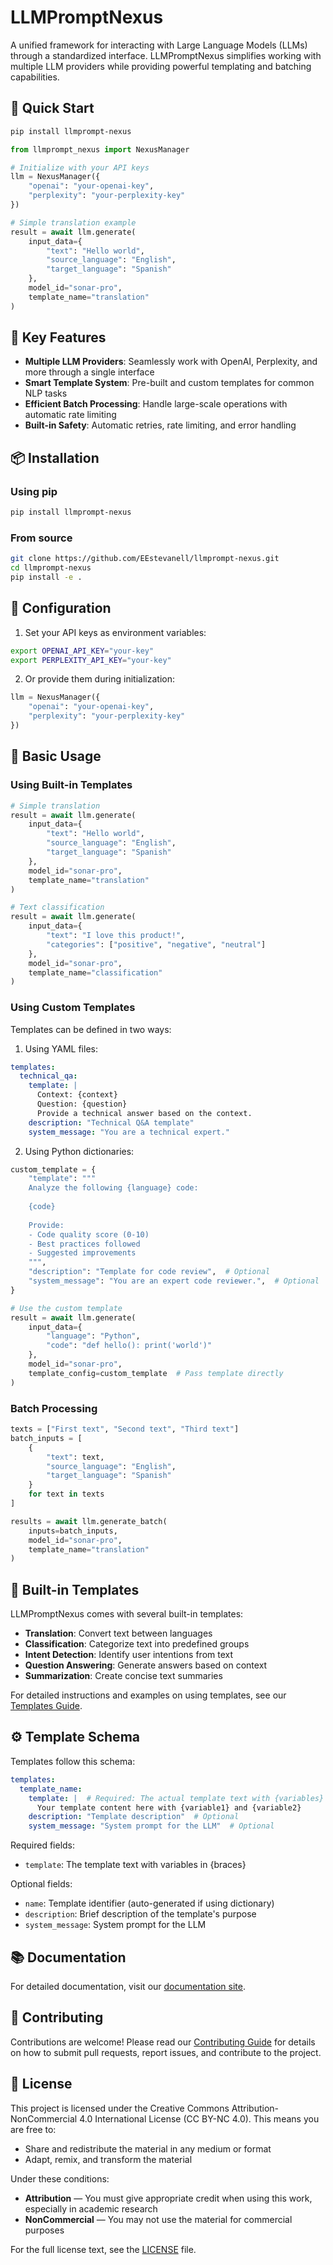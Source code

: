 # LLMPromptNexus

A unified framework for interacting with Large Language Models (LLMs) through a standardized interface. LLMPromptNexus simplifies working with multiple LLM providers while providing powerful templating and batching capabilities.

## 🚀 Quick Start

```bash
pip install llmprompt-nexus
```

```python
from llmprompt_nexus import NexusManager

# Initialize with your API keys
llm = NexusManager({
    "openai": "your-openai-key",
    "perplexity": "your-perplexity-key"
})

# Simple translation example
result = await llm.generate(
    input_data={
        "text": "Hello world",
        "source_language": "English",
        "target_language": "Spanish"
    },
    model_id="sonar-pro",
    template_name="translation"
)
```

## 🌟 Key Features

- **Multiple LLM Providers**: Seamlessly work with OpenAI, Perplexity, and more through a single interface
- **Smart Template System**: Pre-built and custom templates for common NLP tasks
- **Efficient Batch Processing**: Handle large-scale operations with automatic rate limiting
- **Built-in Safety**: Automatic retries, rate limiting, and error handling

## 📦 Installation

### Using pip
```bash
pip install llmprompt-nexus
```

### From source
```bash
git clone https://github.com/EEstevanell/llmprompt-nexus.git
cd llmprompt-nexus
pip install -e .
```

## 🔑 Configuration

1. Set your API keys as environment variables:
```bash
export OPENAI_API_KEY="your-key"
export PERPLEXITY_API_KEY="your-key"
```

2. Or provide them during initialization:
```python
llm = NexusManager({
    "openai": "your-openai-key",
    "perplexity": "your-perplexity-key"
})
```

## 📘 Basic Usage

### Using Built-in Templates

```python
# Simple translation
result = await llm.generate(
    input_data={
        "text": "Hello world",
        "source_language": "English",
        "target_language": "Spanish"
    },
    model_id="sonar-pro",
    template_name="translation"
)

# Text classification
result = await llm.generate(
    input_data={
        "text": "I love this product!",
        "categories": ["positive", "negative", "neutral"]
    },
    model_id="sonar-pro",
    template_name="classification"
)
```

### Using Custom Templates

Templates can be defined in two ways:

1. Using YAML files:

```yaml
templates:
  technical_qa:
    template: |
      Context: {context}
      Question: {question}
      Provide a technical answer based on the context.
    description: "Technical Q&A template"
    system_message: "You are a technical expert."
```

2. Using Python dictionaries:

```python
custom_template = {
    "template": """
    Analyze the following {language} code:
    
    {code}
    
    Provide:
    - Code quality score (0-10)
    - Best practices followed
    - Suggested improvements
    """,
    "description": "Template for code review",  # Optional
    "system_message": "You are an expert code reviewer.",  # Optional
}

# Use the custom template
result = await llm.generate(
    input_data={
        "language": "Python",
        "code": "def hello(): print('world')"
    },
    model_id="sonar-pro",
    template_config=custom_template  # Pass template directly
)
```

### Batch Processing

```python
texts = ["First text", "Second text", "Third text"]
batch_inputs = [
    {
        "text": text,
        "source_language": "English",
        "target_language": "Spanish"
    }
    for text in texts
]

results = await llm.generate_batch(
    inputs=batch_inputs,
    model_id="sonar-pro",
    template_name="translation"
)
```

## 🎯 Built-in Templates

LLMPromptNexus comes with several built-in templates:

- **Translation**: Convert text between languages
- **Classification**: Categorize text into predefined groups
- **Intent Detection**: Identify user intentions from text
- **Question Answering**: Generate answers based on context
- **Summarization**: Create concise text summaries

For detailed instructions and examples on using templates, see our [Templates Guide](docs/TEMPLATES.md).

## ⚙️ Template Schema

Templates follow this schema:

```yaml
templates:
  template_name:
    template: |  # Required: The actual template text with {variables}
      Your template content here with {variable1} and {variable2}
    description: "Template description"  # Optional
    system_message: "System prompt for the LLM"  # Optional
```

Required fields:
- `template`: The template text with variables in {braces}

Optional fields:
- `name`: Template identifier (auto-generated if using dictionary)
- `description`: Brief description of the template's purpose
- `system_message`: System prompt for the LLM

## 📚 Documentation

For detailed documentation, visit our [documentation site](https://llmprompt-nexus.readthedocs.io/).

## 🤝 Contributing

Contributions are welcome! Please read our [Contributing Guide](CONTRIBUTING.md) for details on how to submit pull requests, report issues, and contribute to the project.

## 📄 License

This project is licensed under the Creative Commons Attribution-NonCommercial 4.0 International License (CC BY-NC 4.0). This means you are free to:
- Share and redistribute the material in any medium or format
- Adapt, remix, and transform the material

Under these conditions:
- **Attribution** — You must give appropriate credit when using this work, especially in academic research
- **NonCommercial** — You may not use the material for commercial purposes

For the full license text, see the [LICENSE](LICENSE) file.

